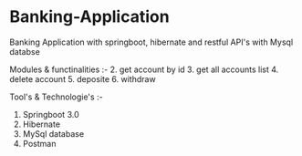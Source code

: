 # Banking-Application
Banking Application with springboot, hibernate and restful API's with Mysql databse

Modules & functinalities :-
2. get account by id
3. get all accounts list
4. delete account
5. deposite
6. withdraw

Tool's & Technologie's :-

1. Springboot 3.0
2. Hibernate
3. MySql database
4. Postman 
